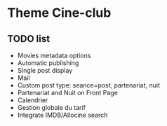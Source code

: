 # Theme Cine-club

## TODO list

+   Movies metadata options
+   Automatic publishing
+   Single post display
+   Mail
+   Custom post type: seance=post, partenariat, nuit
+   Partenariat and Nuit on Front Page
+   Calendrier
+   Gestion globale du tarif
+   Integrate IMDB/Allocine search